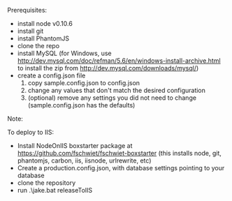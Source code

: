

Prerequisites:

* install node v0.10.6
* install git
* install PhantomJS
* clone the repo
* install MySQL (for Windows, use http://dev.mysql.com/doc/refman/5.6/en/windows-install-archive.html to install the zip from http://dev.mysql.com/downloads/mysql/)
* create a config.json file
    1.  copy sample.config.json to config.json
    2.  change any values that don't match the desired configuration
    3.  (optional) remove any settings you did not need to change (sample.config.json has the defaults)

Note:

To deploy to IIS:
  *  Install NodeOnIIS boxstarter package at https://github.com/fschwiet/fschwiet-boxstarter (this installs node, git, phantomjs, carbon, iis, iisnode, urlrewrite, etc)
  *  Create a production.config.json, with database settings pointing to your database
  *  clone the repository
  *  run .\jake.bat releaseToIIS
